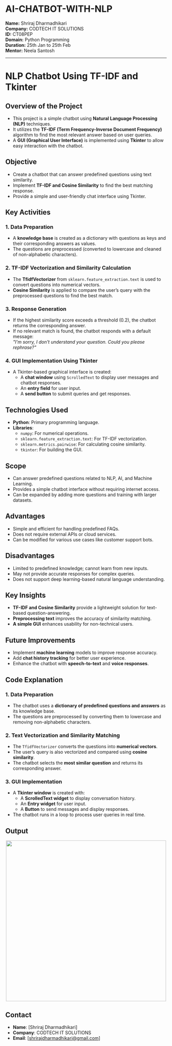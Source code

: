 # AI-CHATBOT-WITH-NLP
**Name:** Shriraj Dharmadhikari  
**Company:** CODTECH IT SOLUTIONS  
**ID:** CT08PEP  
**Domain:** Python Programming  
**Duration:** 25th Jan to 25th Feb  
**Mentor:** Neela Santosh  

---
# **NLP Chatbot Using TF-IDF and Tkinter**  

## **Overview of the Project**  
- This project is a simple chatbot using **Natural Language Processing (NLP)** techniques.  
- It utilizes the **TF-IDF (Term Frequency-Inverse Document Frequency)** algorithm to find the most relevant answer based on user queries.  
- A **GUI (Graphical User Interface)** is implemented using **Tkinter** to allow easy interaction with the chatbot.  

## **Objective**  
- Create a chatbot that can answer predefined questions using text similarity.  
- Implement **TF-IDF and Cosine Similarity** to find the best matching response.  
- Provide a simple and user-friendly chat interface using Tkinter.  

## **Key Activities**  

### **1. Data Preparation**  
- A **knowledge base** is created as a dictionary with questions as keys and their corresponding answers as values.  
- The questions are preprocessed (converted to lowercase and cleaned of non-alphabetic characters).  

### **2. TF-IDF Vectorization and Similarity Calculation**  
- The **TfidfVectorizer** from `sklearn.feature_extraction.text` is used to convert questions into numerical vectors.  
- **Cosine Similarity** is applied to compare the user’s query with the preprocessed questions to find the best match.  

### **3. Response Generation**  
- If the highest similarity score exceeds a threshold (0.2), the chatbot returns the corresponding answer.  
- If no relevant match is found, the chatbot responds with a default message:  
  *"I'm sorry, I don't understand your question. Could you please rephrase?"*  

### **4. GUI Implementation Using Tkinter**  
- A Tkinter-based graphical interface is created:  
  - A **chat window** using `ScrolledText` to display user messages and chatbot responses.  
  - An **entry field** for user input.  
  - A **send button** to submit queries and get responses.  

## **Technologies Used**  
- **Python**: Primary programming language.  
- **Libraries**:  
  - `numpy`: For numerical operations.  
  - `sklearn.feature_extraction.text`: For TF-IDF vectorization.  
  - `sklearn.metrics.pairwise`: For calculating cosine similarity.  
  - `tkinter`: For building the GUI.  

## **Scope**  
- Can answer predefined questions related to NLP, AI, and Machine Learning.  
- Provides a simple chatbot interface without requiring internet access.  
- Can be expanded by adding more questions and training with larger datasets.  

## **Advantages**  
- Simple and efficient for handling predefined FAQs.  
- Does not require external APIs or cloud services.  
- Can be modified for various use cases like customer support bots.  

## **Disadvantages**  
- Limited to predefined knowledge; cannot learn from new inputs.  
- May not provide accurate responses for complex queries.  
- Does not support deep learning-based natural language understanding.  

## **Key Insights**  
- **TF-IDF and Cosine Similarity** provide a lightweight solution for text-based question-answering.  
- **Preprocessing text** improves the accuracy of similarity matching.  
- **A simple GUI** enhances usability for non-technical users.  

## **Future Improvements**  
- Implement **machine learning** models to improve response accuracy.  
- Add **chat history tracking** for better user experience.  
- Enhance the chatbot with **speech-to-text** and **voice responses**.  

## **Code Explanation**  

### **1. Data Preparation**  
- The chatbot uses a **dictionary of predefined questions and answers** as its knowledge base.  
- The questions are preprocessed by converting them to lowercase and removing non-alphabetic characters.  

### **2. Text Vectorization and Similarity Matching**  
- The `TfidfVectorizer` converts the questions into **numerical vectors**.  
- The user’s query is also vectorized and compared using **cosine similarity**.  
- The chatbot selects the **most similar question** and returns its corresponding answer.  

### **3. GUI Implementation**  
- A **Tkinter window** is created with:  
  - A **ScrolledText widget** to display conversation history.  
  - An **Entry widget** for user input.  
  - A **Button** to send messages and display responses.  
- The chatbot runs in a loop to process user queries in real time.  

## **Output**  

<p align="center">
  <img src="https://github.com/user-attachments/assets/c89c7e0a-9949-4902-9d90-21fb49b206c2" width="500">
</p>




## **Contact**  
- **Name**: [Shriraj Dharmadhikari]
- **Company**: CODTECH IT SOLUTIONS
- **Email**: [shrirajdharmadhikari@gmail.com]   
